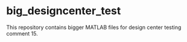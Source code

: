 # big_designcenter_test
This repository contains bigger MATLAB files for design center testing 
comment 15. 
